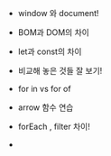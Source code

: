 - window 와 document!

- BOM과 DOM의 차이 
- let과 const의 차이 
- 비교해 놓은 것들 잘 보기! 
- for in vs for of 
- arrow 함수 연습
- forEach , filter 차이! 
- 